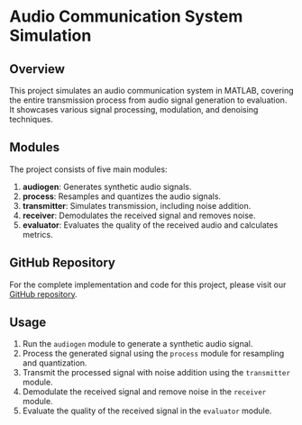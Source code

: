 # Audio Communication System Simulation

## Overview

This project simulates an audio communication system in MATLAB, covering the entire transmission process from audio signal generation to evaluation. It showcases various signal processing, modulation, and denoising techniques.

## Modules

The project consists of five main modules:

1. **audiogen**: Generates synthetic audio signals.
2. **process**: Resamples and quantizes the audio signals.
3. **transmitter**: Simulates transmission, including noise addition.
4. **receiver**: Demodulates the received signal and removes noise.
5. **evaluator**: Evaluates the quality of the received audio and calculates metrics.

## GitHub Repository

For the complete implementation and code for this project, please visit our [GitHub repository](https://github.com/sr1nvs/AudioSim).

## Usage

1. Run the `audiogen` module to generate a synthetic audio signal.
2. Process the generated signal using the `process` module for resampling and quantization.
3. Transmit the processed signal with noise addition using the `transmitter` module.
4. Demodulate the received signal and remove noise in the `receiver` module.
5. Evaluate the quality of the received signal in the `evaluator` module.
